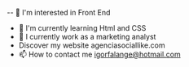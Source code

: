 -- 👀 I'm interested in Front End
- 🌱 I'm currently learning Html and CSS
- 📢 I currently work as a marketing analyst
- Discover my website agenciasociallike.com
- 📫 How to contact me igorfalange@hotmail.com

<!---
ISBZERRA/ISBZERRA is a ✨ special ✨ repository because its `README.md` (this file) appears on your GitHub profile.
You can click the Preview link to take a look at your changes.
--->
